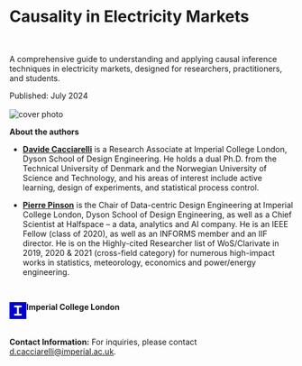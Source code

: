 # Causality in Electricity Markets

<br>

A comprehensive guide to understanding and applying causal inference techniques in electricity markets, designed for researchers, practitioners, and students.

Published: July 2024

<img src="logo_thick_v2.png" alt="cover photo" align="center" width="400px"/>


**About the authors**

- [**Davide Cacciarelli**](https://sites.google.com/view/dcacciarelli) is a Research Associate at Imperial College London, Dyson School of Design Engineering. He holds a dual Ph.D. from the Technical University of Denmark and the Norwegian University of Science and Technology, and his
areas of interest include active learning, design of experiments, and statistical process control.

- [**Pierre Pinson**](https://pierrepinson.com/) is the Chair of Data-centric Design Engineering at Imperial College London, Dyson School of Design Engineering, as well as a Chief Scientist at Halfspace – a data, analytics and AI company. He is an IEEE Fellow (class of 2020), as well as an INFORMS member and an IIF director. He is on the Highly-cited Researcher list of WoS/Clarivate in 2019, 2020 & 2021 (cross-field category) for numerous high-impact works in statistics, meteorology, economics and power/energy engineering. 

<br>

<img src="icl.png" alt="university logo" align="left" width="30px"/> **Imperial College London**

<br>

**Contact Information:** For inquiries, please contact [d.cacciarelli@imperial.ac.uk](mailto:d.cacciarelli@imperial.ac.uk).
